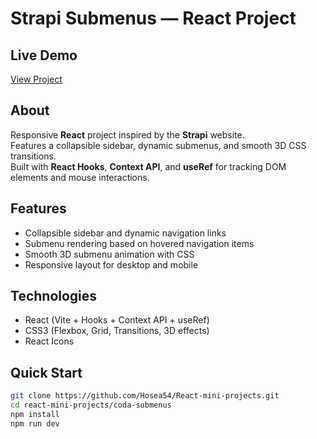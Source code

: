 # Strapi Submenus — React Project

## Live Demo
[View Project](your-live-demo-link-here)

## About
Responsive **React** project inspired by the **Strapi** website.  
Features a collapsible sidebar, dynamic submenus, and smooth 3D CSS transitions.  
Built with **React Hooks**, **Context API**, and **useRef** for tracking DOM elements and mouse interactions.

## Features
- Collapsible sidebar and dynamic navigation links  
- Submenu rendering based on hovered navigation items  
- Smooth 3D submenu animation with CSS  
- Responsive layout for desktop and mobile  

## Technologies
- React (Vite + Hooks + Context API + useRef)  
- CSS3 (Flexbox, Grid, Transitions, 3D effects)  
- React Icons  

## Quick Start
```bash
git clone https://github.com/Hosea54/React-mini-projects.git
cd react-mini-projects/coda-submenus
npm install
npm run dev

